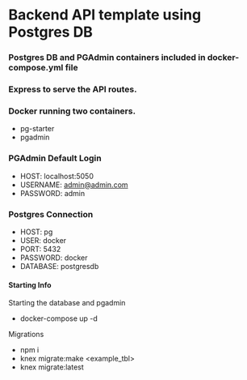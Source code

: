 # Backend API template using Postgres DB

### Postgres DB and PGAdmin containers included in docker-compose.yml file

### Express to serve the API routes.

### Docker running two containers.

- pg-starter
- pgadmin

### PGAdmin Default Login

- HOST: localhost:5050
- USERNAME: admin@admin.com
- PASSWORD: admin

### Postgres Connection

- HOST: pg
- USER: docker
- PORT: 5432
- PASSWORD: docker
- DATABASE: postgresdb

#### Starting Info

Starting the database and pgadmin

- docker-compose up -d

Migrations

- npm i
- knex migrate:make <example_tbl>
- knex migrate:latest
